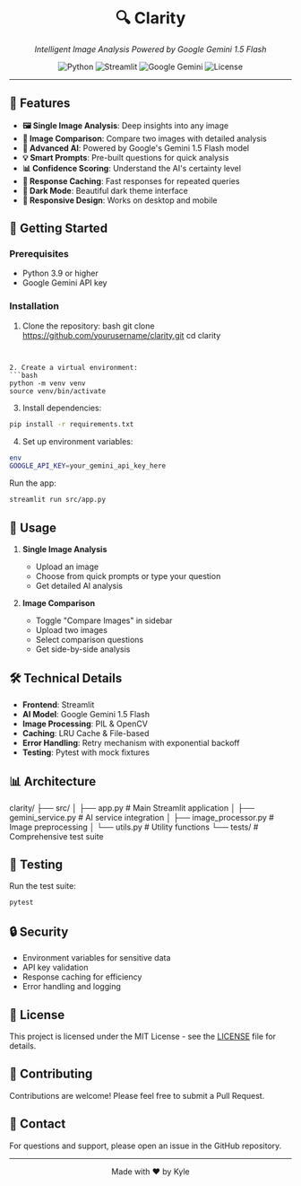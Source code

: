 <div align="center">
  <h1>🔍 Clarity</h1>
  <p><i>Intelligent Image Analysis Powered by Google Gemini 1.5 Flash</i></p>
  
  ![Python](https://img.shields.io/badge/Python-3.9%2B-blue)
  ![Streamlit](https://img.shields.io/badge/Streamlit-1.32.0-red)
  ![Google Gemini](https://img.shields.io/badge/Gemini-1.5_Flash-orange)
  ![License](https://img.shields.io/badge/License-MIT-green)
</div>

---

## 🌟 Features

- **🖼️ Single Image Analysis**: Deep insights into any image
- **🔄 Image Comparison**: Compare two images with detailed analysis
- **🤖 Advanced AI**: Powered by Google's Gemini 1.5 Flash model
- **💡 Smart Prompts**: Pre-built questions for quick analysis
- **📊 Confidence Scoring**: Understand the AI's certainty level
- **💾 Response Caching**: Fast responses for repeated queries
- **🌙 Dark Mode**: Beautiful dark theme interface
- **📱 Responsive Design**: Works on desktop and mobile

## 🚀 Getting Started

### Prerequisites

- Python 3.9 or higher
- Google Gemini API key

### Installation

1. Clone the repository: 
bash
git clone https://github.com/yourusername/clarity.git
cd clarity
```


2. Create a virtual environment:
```bash
python -m venv venv
source venv/bin/activate
```

3. Install dependencies:
```bash
pip install -r requirements.txt
```

4. Set up environment variables:
```bash
env
GOOGLE_API_KEY=your_gemini_api_key_here
```
Run the app:
```bash
streamlit run src/app.py
```

## 🎯 Usage

1. **Single Image Analysis**
   - Upload an image
   - Choose from quick prompts or type your question
   - Get detailed AI analysis

2. **Image Comparison**
   - Toggle "Compare Images" in sidebar
   - Upload two images
   - Select comparison questions
   - Get side-by-side analysis

## 🛠️ Technical Details

- **Frontend**: Streamlit
- **AI Model**: Google Gemini 1.5 Flash
- **Image Processing**: PIL & OpenCV
- **Caching**: LRU Cache & File-based
- **Error Handling**: Retry mechanism with exponential backoff
- **Testing**: Pytest with mock fixtures

## 📊 Architecture
clarity/
├── src/
│ ├── app.py # Main Streamlit application
│ ├── gemini_service.py # AI service integration
│ ├── image_processor.py # Image preprocessing
│ └── utils.py # Utility functions
└── tests/ # Comprehensive test suite


## 🧪 Testing

Run the test suite:
```bash
pytest
```


## 🔒 Security

- Environment variables for sensitive data
- API key validation
- Response caching for efficiency
- Error handling and logging

## 📝 License

This project is licensed under the MIT License - see the [LICENSE](LICENSE) file for details.

## 🤝 Contributing

Contributions are welcome! Please feel free to submit a Pull Request.

## 📧 Contact

For questions and support, please open an issue in the GitHub repository.

---

<div align="center">
  <p>Made with ❤️ by Kyle</p>
</div>